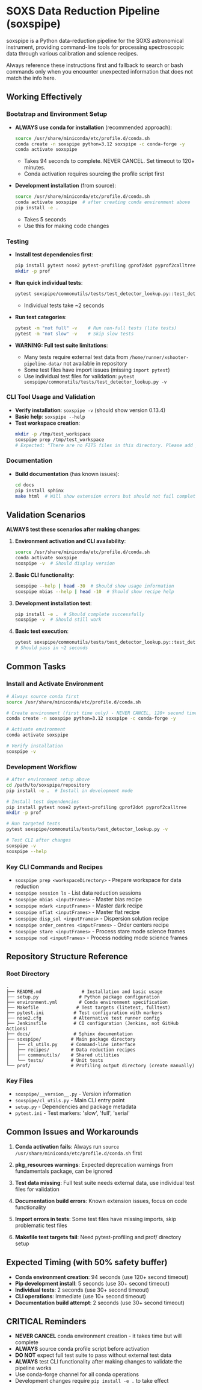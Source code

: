 # SOXS Data Reduction Pipeline (soxspipe)

soxspipe is a Python data-reduction pipeline for the SOXS astronomical instrument, providing command-line tools for processing spectroscopic data through various calibration and science recipes.

Always reference these instructions first and fallback to search or bash commands only when you encounter unexpected information that does not match the info here.

## Working Effectively

### Bootstrap and Environment Setup
- **ALWAYS use conda for installation** (recommended approach):
  ```bash
  source /usr/share/miniconda/etc/profile.d/conda.sh
  conda create -n soxspipe python=3.12 soxspipe -c conda-forge -y
  conda activate soxspipe
  ```
  - Takes 94 seconds to complete. NEVER CANCEL. Set timeout to 120+ minutes.
  - Conda activation requires sourcing the profile script first

- **Development installation** (from source):
  ```bash
  source /usr/share/miniconda/etc/profile.d/conda.sh
  conda activate soxspipe  # after creating conda environment above
  pip install -e .
  ```
  - Takes 5 seconds
  - Use this for making code changes

### Testing
- **Install test dependencies first**:
  ```bash
  pip install pytest nose2 pytest-profiling gprof2dot pyprof2calltree
  mkdir -p prof
  ```

- **Run quick individual tests**:
  ```bash
  pytest soxspipe/commonutils/tests/test_detector_lookup.py::test_detector_lookup::test_soxs_detector_lookup_function -v
  ```
  - Individual tests take ~2 seconds

- **Run test categories**:
  ```bash
  pytest -m "not full" -v    # Run non-full tests (lite tests)
  pytest -m "not slow" -v    # Skip slow tests  
  ```

- **WARNING: Full test suite limitations**:
  - Many tests require external test data from `/home/runner/xshooter-pipeline-data/` not available in repository
  - Some test files have import issues (missing `import pytest`)
  - Use individual test files for validation: `pytest soxspipe/commonutils/tests/test_detector_lookup.py -v`

### CLI Tool Usage and Validation
- **Verify installation**: `soxspipe -v` (should show version 0.13.4)
- **Basic help**: `soxspipe --help` 
- **Test workspace creation**:
  ```bash
  mkdir -p /tmp/test_workspace
  soxspipe prep /tmp/test_workspace
  # Expected: "There are no FITS files in this directory. Please add your data before running \`soxspipe prep\`"
  ```

### Documentation
- **Build documentation** (has known issues):
  ```bash
  cd docs
  pip install sphinx
  make html  # Will show extension errors but should not fail completely
  ```

## Validation Scenarios

**ALWAYS test these scenarios after making changes**:

1. **Environment activation and CLI availability**:
   ```bash
   source /usr/share/miniconda/etc/profile.d/conda.sh
   conda activate soxspipe
   soxspipe -v  # Should display version
   ```

2. **Basic CLI functionality**:
   ```bash
   soxspipe --help | head -30  # Should show usage information
   soxspipe mbias --help | head -10  # Should show recipe help
   ```

3. **Development installation test**:
   ```bash
   pip install -e .  # Should complete successfully
   soxspipe -v  # Should still work
   ```

4. **Basic test execution**:
   ```bash
   pytest soxspipe/commonutils/tests/test_detector_lookup.py::test_detector_lookup::test_soxs_detector_lookup_function -v
   # Should pass in ~2 seconds
   ```

## Common Tasks

### Install and Activate Environment
```bash
# Always source conda first
source /usr/share/miniconda/etc/profile.d/conda.sh

# Create environment (first time only) - NEVER CANCEL, 120+ second timeout
conda create -n soxspipe python=3.12 soxspipe -c conda-forge -y

# Activate environment  
conda activate soxspipe

# Verify installation
soxspipe -v
```

### Development Workflow
```bash
# After environment setup above
cd /path/to/soxspipe/repository
pip install -e .  # Install in development mode

# Install test dependencies
pip install pytest nose2 pytest-profiling gprof2dot pyprof2calltree
mkdir -p prof

# Run targeted tests
pytest soxspipe/commonutils/tests/test_detector_lookup.py -v

# Test CLI after changes
soxspipe -v
soxspipe --help
```

### Key CLI Commands and Recipes
- `soxspipe prep <workspaceDirectory>` - Prepare workspace for data reduction
- `soxspipe session ls` - List data reduction sessions
- `soxspipe mbias <inputFrames>` - Master bias recipe
- `soxspipe mdark <inputFrames>` - Master dark recipe  
- `soxspipe mflat <inputFrames>` - Master flat recipe
- `soxspipe disp_sol <inputFrames>` - Dispersion solution recipe
- `soxspipe order_centres <inputFrames>` - Order centers recipe
- `soxspipe stare <inputFrames>` - Process stare mode science frames
- `soxspipe nod <inputFrames>` - Process nodding mode science frames

## Repository Structure Reference

### Root Directory
```
.
├── README.md               # Installation and basic usage
├── setup.py               # Python package configuration
├── environment.yml        # Conda environment specification
├── Makefile              # Test targets (litetest, fulltest)
├── pytest.ini           # Test configuration with markers
├── nose2.cfg            # Alternative test runner config
├── Jenkinsfile          # CI configuration (Jenkins, not GitHub Actions)
├── docs/                # Sphinx documentation
├── soxspipe/           # Main package directory
│   ├── cl_utils.py     # Command-line interface
│   ├── recipes/        # Data reduction recipes
│   ├── commonutils/    # Shared utilities
│   └── tests/          # Unit tests
└── prof/               # Profiling output directory (create manually)
```

### Key Files
- `soxspipe/__version__.py` - Version information
- `soxspipe/cl_utils.py` - Main CLI entry point
- `setup.py` - Dependencies and package metadata
- `pytest.ini` - Test markers: 'slow', 'full', 'serial'

## Common Issues and Workarounds

1. **Conda activation fails**: Always run `source /usr/share/miniconda/etc/profile.d/conda.sh` first

2. **pkg_resources warnings**: Expected deprecation warnings from fundamentals package, can be ignored

3. **Test data missing**: Full test suite needs external data, use individual test files for validation

4. **Documentation build errors**: Known extension issues, focus on code functionality

5. **Import errors in tests**: Some test files have missing imports, skip problematic test files

6. **Makefile test targets fail**: Need pytest-profiling and prof/ directory setup

## Expected Timing (with 50% safety buffer)
- **Conda environment creation**: 94 seconds (use 120+ second timeout)
- **Pip development install**: 5 seconds (use 30+ second timeout)  
- **Individual tests**: 2 seconds (use 30+ second timeout)
- **CLI operations**: Immediate (use 10+ second timeout)
- **Documentation build attempt**: 2 seconds (use 30+ second timeout)

## CRITICAL Reminders
- **NEVER CANCEL** conda environment creation - it takes time but will complete
- **ALWAYS** source conda profile script before activation
- **DO NOT** expect full test suite to pass without external test data
- **ALWAYS** test CLI functionality after making changes to validate the pipeline works
- Use conda-forge channel for all conda operations
- Development changes require `pip install -e .` to take effect
